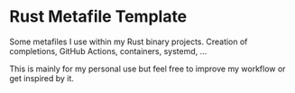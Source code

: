 # Rust Metafile Template

Some metafiles I use within my Rust binary projects.
Creation of completions, GitHub Actions, containers, systemd, …

This is mainly for my personal use but feel free to improve my workflow or get inspired by it.
